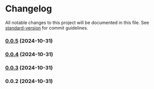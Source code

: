 # Changelog

All notable changes to this project will be documented in this file. See [standard-version](https://github.com/conventional-changelog/standard-version) for commit guidelines.

### [0.0.5](///compare/v0.0.4...v0.0.5) (2024-10-31)

### [0.0.4](///compare/v0.0.3...v0.0.4) (2024-10-31)

### [0.0.3](///compare/v0.0.2...v0.0.3) (2024-10-31)

### 0.0.2 (2024-10-31)
